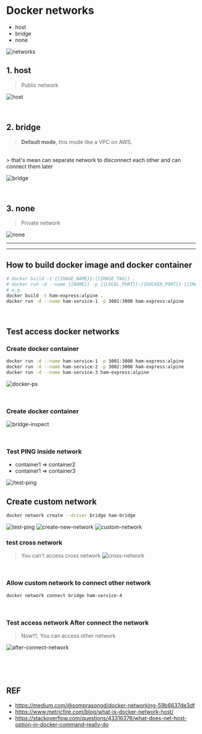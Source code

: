 # Docker networks

- host
- bridge
- none

![networks](./images/docker-networks.png)

## 1. host
> Public network

![host](./images/docker-host.PNG)

<br />

## 2. bridge
> **Default mode**, this mode like a VPC on AWS.
<br />
> that's mean can separate network to disconnect each other and can connect them later

![bridge](./images/docker-bridge.PNG)

<br />

## 3. none
> Private network

![none](./images/docker-none.PNG)

---
---

## How to build docker image and docker container

```bash
# docker build -t {{IMAGE_NAME}}:{{IMAGE_TAG}} .
# docker run -d --name {{NAME}} -p {{LOCAL_PORT}}:{{DOCKER_PORT}} {{IMAGE_NAME}}:{{IMAGE_TAG}}
# e.g.
docker build -t ham-express:alpine .
docker run -d --name ham-service-1 -p 3001:3000 ham-express:alpine
```

<br />

## Test access docker networks
### Create docker container
```bash
docker run -d --name ham-service-1 -p 3001:3000 ham-express:alpine
docker run -d --name ham-service-2 -p 3002:3000 ham-express:alpine
docker run -d --name ham-service-3 ham-express:alpine
```
![docker-ps](./images/docker-ps.PNG)

<br />

### Create docker container
![bridge-inspect](./images/bridge-inspect.PNG)

<br />

### Test PING inside network

- container1 => container2
- container1 => container3

![/test-ping](./images/test-ping.PNG)


## Create custom network
```bash
docker network create --driver bridge ham-bridge
```
![test-ping](./images/test-ping.PNG)
![create-new-network](./images/create-new-network.PNG)
![custom-network](./images/custom-network.PNG)

### test cross network
> You can't access cross network
![cross-network](./images/cross-network.PNG)

<br />

### Allow custom network to connect other network
```bash
docker network connect bridge ham-service-4
```

<br />

### Test access network After connect the network
> Now!!!, You can access other network

![after-connect-network](./images/after-connect-network.PNG)


<br />
<br />
<br />


## REF
- https://medium.com/@somprasongd/docker-networking-59b6637de3df
- https://www.metricfire.com/blog/what-is-docker-network-host/
- https://stackoverflow.com/questions/43316376/what-does-net-host-option-in-docker-command-really-do